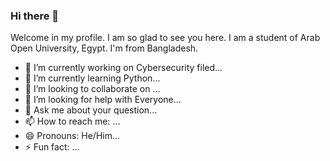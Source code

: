 ### Hi there 👋
Welcome in my profile. I am so glad to see you here. 
I am a student of Arab Open University, Egypt.
I'm from Bangladesh. 
- 🔭 I’m currently working on Cybersecurity filed...
- 🌱 I’m currently learning Python...
- 👯 I’m looking to collaborate on ...
- 🤔 I’m looking for help with Everyone...
- 💬 Ask me about your question...
- 📫 How to reach me: ...
- 😄 Pronouns: He/Him...
- ⚡ Fun fact: ...
<!--
**sakib-gdsc-23/sakib-gdsc-23** is a ✨ _special_ ✨ repository because its `README.md` (this file) appears on your GitHub profile.

Here are some ideas to get you started:

-->
